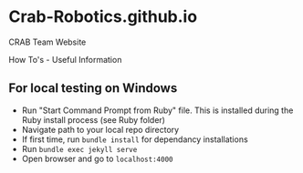 # Crab-Robotics.github.io
CRAB Team Website

How To's - Useful Information

## For local testing on Windows
* Run "Start Command Prompt from Ruby" file.  This is installed during the Ruby install process (see Ruby folder)
* Navigate path to your local repo directory
* If first time, run `bundle install` for dependancy installations
* Run `bundle exec jekyll serve`
* Open browser and go to `localhost:4000`